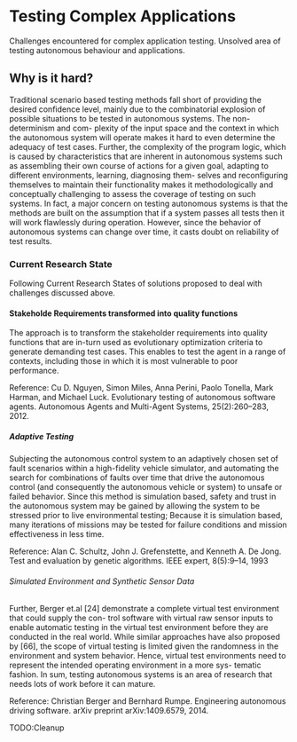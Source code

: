 # Testing Complex Applications

Challenges encountered for complex application testing. Unsolved area of testing autonomous behaviour and applications.

## Why is it hard?

Traditional scenario based
testing methods fall short of providing the desired confidence level, mainly due to the combinatorial
explosion of possible situations to be tested in autonomous systems. The non-determinism and com-
plexity of the input space and the context in which the autonomous system will operate makes it hard
to even determine the adequacy of test cases. Further, the complexity of the program logic, which
is caused by characteristics that are inherent in autonomous systems such as assembling their own
course of actions for a given goal, adapting to different environments, learning, diagnosing them-
selves and reconfiguring themselves to maintain their functionality makes it methodologically and
conceptually challenging to assess the coverage of testing on such systems. In fact, a major concern
on testing autonomous systems is that the methods are built on the assumption that if a system passes
all tests then it will work flawlessly during operation. However, since the behavior of autonomous
systems can change over time, it casts doubt on reliability of test results.

### Current Research State

Following Current Research States of solutions proposed to deal with challenges discussed above.

#### Stakeholde Requirements transformed into quality functions

The approach is to transform the stakeholder requirements into quality functions that are in-turn used as evolutionary optimization criteria to generate
demanding test cases. This enables to test the agent in a range of contexts, including those in which
it is most vulnerable to poor performance.

Reference: Cu D. Nguyen, Simon Miles, Anna Perini, Paolo Tonella, Mark Harman, and Michael Luck.
Evolutionary testing of autonomous software agents. Autonomous Agents and Multi-Agent
Systems, 25(2):260–283, 2012.

##### Adaptive Testing

Subjecting the autonomous
control system to an adaptively chosen set of fault scenarios within a high-fidelity vehicle simulator,
and automating the search for combinations of faults over time that drive the autonomous control (and
consequently the autonomous vehicle or system) to unsafe or failed behavior. Since this method is
simulation based, safety and trust in the autonomous system may be gained by allowing the system
to be stressed prior to live environmental testing; Because it is simulation based, many iterations of
missions may be tested for failure conditions and mission effectiveness in less time.

Reference:
Alan C. Schultz, John J. Grefenstette, and Kenneth A. De Jong. Test and evaluation by genetic
algorithms. IEEE expert, 8(5):9–14, 1993

###### Simulated Environment and Synthetic Sensor Data

Further, Berger et.al [24] demonstrate a complete virtual test environment that could supply the con-
trol software with virtual raw sensor inputs to enable automatic testing in the virtual test environment
before they are conducted in the real world. While similar approaches have also proposed by [66],
the scope of virtual testing is limited given the randomness in the environment and system behavior.
Hence, virtual test environments need to represent the intended operating environment in a more sys-
tematic fashion. In sum, testing autonomous systems is an area of research that needs lots of work
before it can mature.

Reference:
Christian Berger and Bernhard Rumpe. Engineering autonomous driving software. arXiv
preprint arXiv:1409.6579, 2014.

TODO:Cleanup
